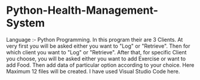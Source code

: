 # Python-Health-Management-System
Language :- Python Programming. In this program their are 3 Clients. At very first you will be asked either you want to "Log" or "Retrieve". Then for which client you want to "Log" or "Retrieve". After that, for specific Client you choose, you will be asked either you want to add Exercise or want to add Food. Then add data of particular option according to your choice. Here Maximum 12 files will be created. I have used Visual Studio Code here.
